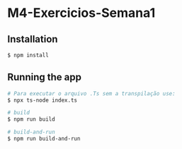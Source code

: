 # M4-Exercicios-Semana1

## Installation

```bash
$ npm install
```

## Running the app

```bash
# Para executar o arquivo .Ts sem a transpilação use:
$ npx ts-node index.ts

# build
$ npm run build

# build-and-run
$ npm run build-and-run
```